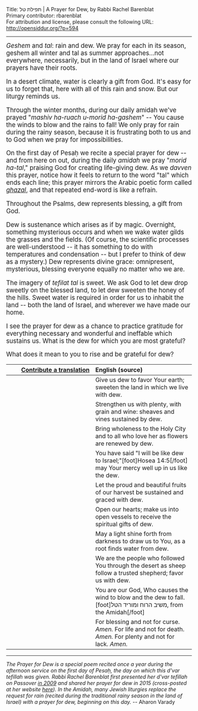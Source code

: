 <html>
<head></head>
<body>
Title: תפילת טל | A Prayer for Dew, by Rabbi Rachel Barenblat<br />
Primary contributor: rbarenblat<br />
For attribution and license, please consult the following URL: <a href="http://opensiddur.org/?p=594">http://opensiddur.org/?p=594</a>
<p />
<hr />

<div class="english" style="font-size: 1.2em;">
<em>Geshem</em> and <em>tal</em>: rain and dew. We pray for each in its season, geshem all winter and tal as summer approaches...not everywhere, necessarily, but in the land of Israel where our prayers have their roots.

In a desert climate, water is clearly a gift from God. It's easy for us to forget that, here with all of this rain and snow. But our liturgy reminds us.

Through the winter months, during our daily amidah we've prayed "<em>mashiv ha-ruach u-morid ha-gashem</em>" -- You cause the winds to blow and the rains to fall! We only pray for rain during the rainy season, because it is frustrating both to us and to God when we pray for impossibilities.

On the first day of Pesaḥ we recite a special prayer for dew -- and from here on out, during the daily <em>amidah</em> we pray "<em>morid ha-tal</em>," praising God for creating life-giving dew. As we <em>davven</em> this prayer, notice how it feels to return to the word "tal" which ends each line; this prayer mirrors the Arabic poetic form called <em><a href="http://en.wikipedia.org/wiki/Ghazal">ghazal</a></em>, and that repeated end-word is like a refrain.

Throughout the Psalms, dew represents blessing, a gift from God.

Dew is sustenance which arises as if by magic. Overnight, something mysterious occurs and when we wake water gilds the grasses and the fields. (Of course, the scientific processes are well-understood -- it has something to do with temperatures and condensation -- but I prefer to think of dew as a mystery.) Dew represents divine grace: omnipresent, mysterious, blessing everyone equally no matter who we are.

The imagery of <em>tefilat tal</em> is sweet. We ask God to let dew drop sweetly on the blessed land, to let dew sweeten the honey of the hills. Sweet water is required in order for us to inhabit the land -- both the land of Israel, and wherever we have made our home.

I see the prayer for dew as a chance to practice gratitude for everything necessary and wonderful and ineffable which sustains us. What is the dew for which you are most grateful?

What does it mean to you to rise and be grateful for dew?
</div>


<table style="margin-left: auto;margin-right: auto;" class="draggable">
<thead><tr><th id="x" style="text-align: right;"><a href="/contributing/upload/">Contribute a translation</a></th><th style="text-align: left;">English (source)</th></tr></thead>
<tbody>
<tr>
<td style="vertical-align:top;" width="46%">
<div class="liturgy"><span lang="he">

</span></div></td>
 
<td style="vertical-align:top;" width="53%"><div class="english">
Give us dew to favor Your earth;
sweeten the land in which we live with dew.
</div></td></tr>

<tr><td style="vertical-align:top;" width="46%">
<div class="liturgy" style="text-align: right;"><span lang="he">

</span></div></td>
 
<td style="vertical-align:top;" width="53%"><div class="english">
Strengthen us with plenty, with grain and wine:
sheaves and vines sustained by dew.
</div></td></tr>

<tr><td style="vertical-align:top;" width="46%">
<div class="liturgy" style="text-align: right;"><span lang="he">

</span></div></td>
 
<td style="vertical-align:top;" width="53%"><div class="english">
Bring wholeness to the Holy City and to all who love her
as flowers are renewed by dew.
</div></td></tr>

<tr><td style="vertical-align:top;" width="46%">
<div class="liturgy" style="text-align: right;"><span lang="he">

</span></div></td>
 
<td style="vertical-align:top;" width="53%"><div class="english">
You have said "I will be like dew to Israel;"[foot]Hosea 14:5[/foot]
may Your mercy well up in us like the dew.
</div></td></tr>

<tr><td style="vertical-align:top;" width="46%">
<div class="liturgy" style="text-align: right;"><span lang="he">

</span></div></td>
 
<td style="vertical-align:top;" width="53%"><div class="english">
Let the proud and beautiful fruits of our harvest
be sustained and graced with dew.
</div></td></tr>

<tr><td style="vertical-align:top;" width="46%">
<div class="liturgy" style="text-align: right;"><span lang="he">

</span></div></td>
 
<td style="vertical-align:top;" width="53%"><div class="english">
Open our hearts; make us into open vessels
to receive the spiritual gifts of dew.
</div></td></tr>

<tr><td style="vertical-align:top;" width="46%">
<div class="liturgy" style="text-align: right;"><span lang="he">

</span></div></td>
 
<td style="vertical-align:top;" width="53%"><div class="english">
May a light shine forth from darkness to draw us to You,
as a root finds water from dew.
</div></td></tr>

<tr><td style="vertical-align:top;" width="46%">
<div class="liturgy" style="text-align: right;"><span lang="he">

</span></div></td>
 
<td style="vertical-align:top;" width="53%"><div class="english">
We are the people who followed You through the desert
as sheep follow a trusted shepherd; favor us with dew.
</div></td></tr>

<tr><td style="vertical-align:top;" width="46%">
<div class="liturgy" style="text-align: right;"><span lang="he">

</span></div></td>
 
<td style="vertical-align:top;" width="53%"><div class="english">
You are our God, Who causes the wind to blow and the dew to fall.[foot]משיב הרוח ומוריד הטל, from the Amidah[/foot]
</div></td></tr>

<tr><td style="vertical-align:top;" width="46%">
<div class="liturgy" style="text-align: right;"><span lang="he">

</span></div></td>
 
<td style="vertical-align:top;" width="53%"><div class="english">
For blessing and not for curse. <em>Amen.</em>
For life and not for death. <em>Amen.</em>
For plenty and not for lack. <em>Amen.</em>
</div></td></tr>
</tbody></table>


<hr />

<em>The Prayer for Dew is a special poem recited once a year during the afternoon service on the first day of Pesaḥ, the day on which this d'var tefillah was given. Rabbi Rachel Barenblat first presented her d'var tefillah on Passover <a href="http://velveteenrabbi.blogs.com/blog/2009/04/meditation-on-dew.html">in 2009</a> and shared her prayer for dew in 2015 (cross-posted at her website <a href="http://velveteenrabbi.blogs.com/blog/2015/03/tefilat-tal-prayer-for-dew.html">here</a>). In the Amidah, many Jewish liturgies replace the request for rain (recited during the traditional rainy season in the land of Israel) with a prayer for dew, beginning on this day.</em> -- Aharon Varady
</body>
</html>
